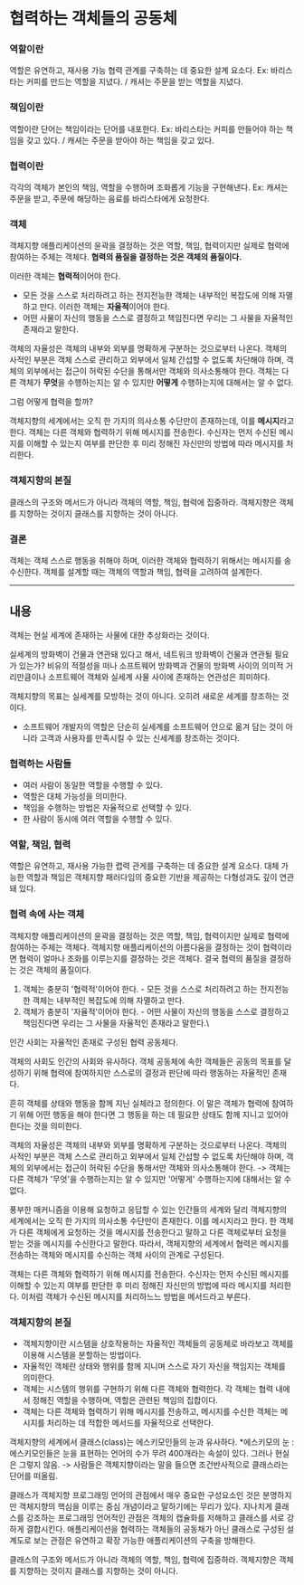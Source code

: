 # 협력하는 객체들의 공동체


### 역할이란
역할은 유연하고, 재사용 가능 협력 관계를 구축하는 데 중요한 설계 요소다.
Ex: 바리스타는 커피를 만드는 역할을 지녔다. / 캐셔는 주문을 받는 역할을 지녔다.


### 책임이란
역할이란 단어는 책임이라는 단어를 내포한다.
Ex: 바리스타는 커피를 만들어야 하는 책임을 갖고 있다. / 캐셔는 주문을 받아야 하는 책임을 갖고 있다.


### 협력이란
각각의 객체가 본인의 책임, 역할을 수행하며 조화롭게 기능을 구현해낸다.
Ex: 캐셔는 주문을 받고, 주문에 해당하는 음료를 바리스타에게 요청한다.


### 객체
객체지향 애플리케이션의 윤곽을 결정하는 것은 역할, 책임, 협력이지만 실제로 협력에 참여하는 주체는 객체다.
**협력의 품질을 결정하는 것은 객체의 품질이다.**

이러한 객체는 **협력적**이어야 한다.
- 모든 것을 스스로 처리하려고 하는 전지전능한 객체는 내부적인 복잡도에 의해 자멸하고 만다.
이러한 객체는 **자율적**이어야 한다.
- 어떤 사물이 자신의 행동을 스스로 결정하고 책임진다면 우리는 그 사물을 자율적인 존재라고 말한다.

객체의 자율성은 객체의 내부와 외부를 명확하게 구분하는 것으로부터 나온다.
객체의 사적인 부분은 객체 스스로 관리하고 외부에서 일체 간섭할 수 없도록 차단해야 하며, 객체의 외부에서는 접근이 허락된 수단을 통해서만 객체와 의사소통해야 한다.
객체는 다른 객체가 **무엇**을 수행하는지는 알 수 있지만 **어떻게** 수행하는지에 대해서는 알 수 없다.

그럼 어떻게 협력을 할까?

객체지향의 세계에서는 오직 한 가지의 의사소통 수단만이 존재하는데, 이를 **메시지**라고 한다.
객체는 다른 객체와 협력하기 위해 메시지를 전송한다.
수신자는 먼저 수신된 메시지를 이해할 수 있는지 여부를 판단한 후 미리 정해진 자신만의 방법에 따라 메시지를 처리한다.


### 객체지향의 본질
클래스의 구조와 메서드가 아니라 객체의 역할, 책임, 협력에 집중하라. 객체지향은 객체를 지향하는 것이지 클래스를 지향하는 것이 아니다.


### 결론
객체는 객체 스스로 행동을 취해야 하며, 이러한 객체와 협력하기 위해서는 메시지를 송수신한다.
객체를 설계할 때는 객체의 역할과 책임, 협력을 고려하여 설계한다.



---



## 내용
객체는 현실 세계에 존재하는 사물에 대한 추상화라는 것이다.

실세계의 방화벽이 건물과 연관돼 있다고 해서, 네트워크 방화벽이 건물과 연관될 필요가 있는가?
비유의 적절성을 떠나 소프트웨어 방화벽과 건물의 방화벽 사이의 의미적 거리만큼이나 소프트웨어 객체와 실세계 사물 사이에 존재하는 연관성은 희미하다.

객체지향의 목표는 실세계를 모방하는 것이 아니다. 오히려 새로운 세계를 창조하는 것이다.
- 소프트웨어 개발자의 역할은 단순히 실세계를 소프트웨어 안으로 옮겨 담는 것이 아니라 고객과 사용자를 만족시킬 수 있는 신세계를 창조하는 것이다.


### 협력하는 사람들
- 여러 사람이 동일한 역할을 수행할 수 있다.
- 역할은 대체 가능성을 의미한다.
- 책임을 수행하는 방법은 자율적으로 선택할 수 있다.
- 한 사람이 동시에 여러 역할을 수행할 수 있다.


### 역할, 책임, 협력
역할은 유연하고, 재사용 가능한 렵력 관게를 구축하는 데 중요한 설계 요소다.
대체 가능한 역할과 책임은 객체지향 패러다임의 중요한 기반을 제공하는 다형성과도 깊이 연관돼 있다.


### 협력 속에 사는 객체
객체지향 애플리케이션의 윤곽을 결정하는 것은 역할, 책임, 협력이지만 실제로 협력에 참여하는 주체는 객체다.
객체지향 애플리케이션의 아름다움을 결정하는 것이 협력이라면 협력이 얼마나 조화를 이루는지를 결정하는 것은 객체다.
결국 협력의 품질을 결정하는 것은 객체의 품질이다.

1. 객체는 충분히 '협력적'이어야 한다. - 모든 것을 스스로 처리하려고 하는 전지전능한 객체는 내부적인 복잡도에 의해 자멸하고 만다.
2. 객체가 충분히 '자율적'이어야 한다. - 어떤 사물이 자신의 행동을 스스로 결정하고 책임진다면 우리는 그 사물을 자율적인 존재라고 말한다.\

인간 사회는 자율적인 존재로 구성된 협력 공동체다.

객체의 사회도 인간의 사회와 유사하다. 객체 공동체에 속한 객체들은 공동의 목표를 달성하기 위해 협력에 참여하지만 스스로의 결정과 판단에 따라 행동하는 자율적인 존재다.

흔히 객체를 상태와 행동을 함께 지닌 실체라고 정의한다. 이 말은 객체가 협력에 참여하기 위해 어떤 행동을 해야 한다면 그 행동을 하는 데 필요한 상태도 함께 지니고 있어야 한다는 것을 의미한다.

객체의 자율성은 객체의 내부와 외부를 명확하게 구분하는 것으로부터 나온다. 객체의 사적인 부분은 객체 스스로 관리하고 외부에서 일체 간섭할 수 없도록 차단해야 하며, 객체의 외부에서는 접근이 허락된 수단을 통해서만 객체와 의사소통해야 한다.
-> 객체는 다른 객체가 '무엇'을 수행하는지는 알 수 있지만 '어떻게' 수행하는지에 대해서는 알 수 없다.

풍부한 매커니즘을 이용해 요청하고 응답할 수 있는 인간들의 세계와 달리 객체지향의 세계에서는 오직 한 가지의 의사소통 수단만이 존재한다.
이를 메시지라고 한다.
한 객체가 다른 객체에게 요청하는 것을 메시지를 전송한다고 말하고 다른 객체로부터 요청을 받는 것을 메시지를 수신한다고 말한다.
따라서, 객체지향의 세계에서 협력은 메시지를 전송하는 객체와 메시지를 수신하는 객체 사이의 관계로 구성된다.

객체는 다른 객체와 협력하기 위해 메시지를 전송한다.
수신자는 먼저 수신된 메시지를 이해할 수 있는지 여부를 판단한 후 미리 정해진 자신만의 방법에 따라 메시지를 처리한다.
이처럼 객체가 수신된 메시지를 처리하느느 방법을 메서드라고 부른다.


### 객체지향의 본질
- 객체지향이란 시스템을 상호작용하는 자율적인 객체들의 공동체로 바라보고 객체를 이용해 시스템을 분할하는 방법이다.
- 자율적인 객체란 상태와 행위를 함께 지니며 스스로 자기 자신을 책임지는 객체를 의미한다.
- 객체는 시스템의 행위를 구현하기 위해 다른 객체와 협력한다. 각 객체는 협력 내에서 정해진 역할을 수행하며, 역할은 관련된 책임의 집합이다.
- 객체는 다른 객체와 협력하기 위해 메시지를 전송하고, 메시지를 수신한 객체는 메시지를 처리하는 데 적합한 메서드를 자율적으로 선택한다.

객체지향의 세계에서 클래스(class)는 에스키모인들의 눈과 유사하다. *에스키모의 눈 : 에스키모인들은 눈을 표현하는 언어의 수가 무려 400개라는 속설이 있다. 그러나 현실은 그렇지 않음.
-> 사람들은 객체지향이라는 말을 들으면 조건반사적으로 클래스라는 단어를 떠올림.

클래스가 객체지향 프로그래밍 언어의 관점에서 매우 중요한 구성요소인 것은 분명하지만 객체지향의 핵심을 이루는 중심 개념이라고 말하기에는 무리가 있다.
지나치게 클래스를 강조하는 프로그래밍 언어적인 관점은 객체의 캡슐화를 저해하고 클래스를 서로 강하게 결합시킨다.
애플리케이션을 협력하는 객체들의 공동채가 아닌 클래스로 구성된 설계도로 보는 관점은 유연하고 확장 가능한 애플리케이션의 구축을 방해한다.

클래스의 구조와 메서드가 아니라 객체의 역할, 책임, 협력에 집중하라. 객체지향은 객체를 지향하는 것이지 클래스를 지향하는 것이 아니다.